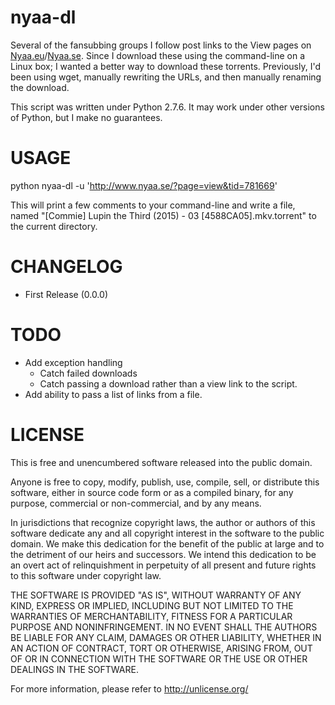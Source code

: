 nyaa-dl
================================
Several of the fansubbing groups I follow post links to the View pages on [Nyaa.eu](https://www.nyaa.eu/)/[Nyaa.se](https://www.nyaa.se/). Since I download these using the command-line on a Linux box; I wanted a better way to download these torrents. Previously, I'd been using wget, manually rewriting the URLs, and then manually renaming the download.

This script was written under Python 2.7.6. It may work under other versions of Python, but I make no guarantees.

USAGE
================================
python nyaa-dl -u 'http://www.nyaa.se/?page=view&tid=781669'

This will print a few comments to your command-line and write a file, named "[Commie] Lupin the Third (2015) - 03 [4588CA05].mkv.torrent" to the current directory.

CHANGELOG
================================
* First Release (0.0.0)

TODO
================================
* Add exception handling
  * Catch failed downloads
  * Catch passing a download rather than a view link to the script.
* Add ability to pass a list of links from a file.

LICENSE
================================
This is free and unencumbered software released into the public domain.

Anyone is free to copy, modify, publish, use, compile, sell, or
distribute this software, either in source code form or as a compiled
binary, for any purpose, commercial or non-commercial, and by any
means.

In jurisdictions that recognize copyright laws, the author or authors
of this software dedicate any and all copyright interest in the
software to the public domain. We make this dedication for the benefit
of the public at large and to the detriment of our heirs and
successors. We intend this dedication to be an overt act of
relinquishment in perpetuity of all present and future rights to this
software under copyright law.

THE SOFTWARE IS PROVIDED "AS IS", WITHOUT WARRANTY OF ANY KIND,
EXPRESS OR IMPLIED, INCLUDING BUT NOT LIMITED TO THE WARRANTIES OF
MERCHANTABILITY, FITNESS FOR A PARTICULAR PURPOSE AND NONINFRINGEMENT.
IN NO EVENT SHALL THE AUTHORS BE LIABLE FOR ANY CLAIM, DAMAGES OR
OTHER LIABILITY, WHETHER IN AN ACTION OF CONTRACT, TORT OR OTHERWISE,
ARISING FROM, OUT OF OR IN CONNECTION WITH THE SOFTWARE OR THE USE OR
OTHER DEALINGS IN THE SOFTWARE.

For more information, please refer to <http://unlicense.org/>

